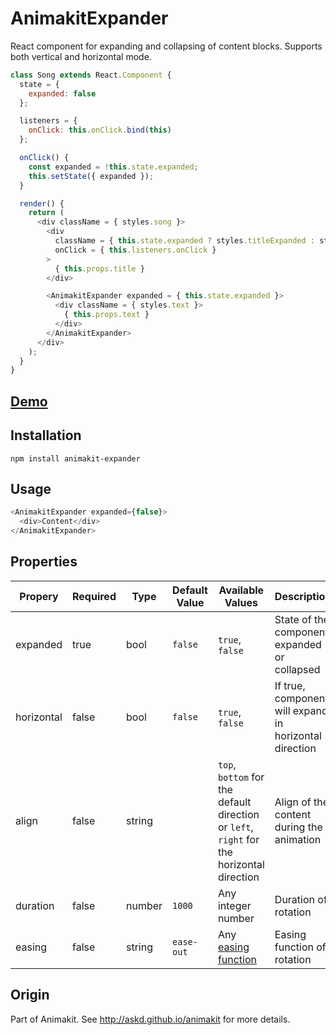 # AnimakitExpander
React component for expanding and collapsing of content blocks.
Supports both vertical and horizontal mode.

```javascript
class Song extends React.Component {
  state = {
    expanded: false
  };

  listeners = {
    onClick: this.onClick.bind(this)
  };

  onClick() {
    const expanded = !this.state.expanded;
    this.setState({ expanded });
  }

  render() {
    return (
      <div className = { styles.song }>
        <div
          className = { this.state.expanded ? styles.titleExpanded : styles.title }
          onClick = { this.listeners.onClick }
        >
          { this.props.title }
        </div>

        <AnimakitExpander expanded = { this.state.expanded }>
          <div className = { styles.text }>
            { this.props.text }
          </div>
        </AnimakitExpander>
      </div>
    );
  }
}
```

## [Demo](http://askd.github.io/animakit/#/expander)

## Installation

```
npm install animakit-expander
```

## Usage

```javascript
<AnimakitExpander expanded={false}>
  <div>Content</div>
</AnimakitExpander>
```

## Properties

| Propery | Required | Type | Default Value  | Available Values  | Description |
| ----- | ----- | ----- | ----- | ----- | ----- |
| expanded | true | bool | `false` | `true`, `false` | State of the component: expanded or collapsed |
| horizontal | false | bool | `false` | `true`, `false` | If true, component will expand in horizontal direction |
| align | false | string |  | `top`, `bottom` for the default direction or `left`, `right` for the horizontal direction | Align of the content during the animation |
| duration | false | number | `1000` | Any integer number | Duration of rotation |
| easing | false | string | `ease-out` | Any [easing function](http://easings.net/) | Easing function of rotation |


## Origin

Part of Animakit.
See http://askd.github.io/animakit for more details.
